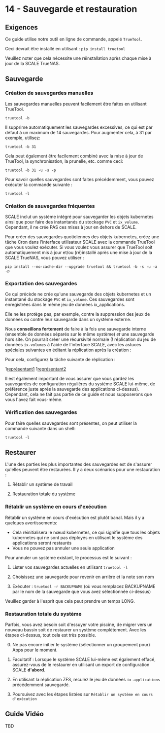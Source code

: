 # 14 - Sauvegarde et restauration

## Exigences

Ce guide utilise notre outil en ligne de commande, appelé `TrueTool`.

Ceci devrait être installé en utilisant : `pip install truetool`

Veuillez noter que cela nécessite une réinstallation après chaque mise à jour de la SCALE TrueNAS.

## Sauvegarde

### Création de sauvegardes manuelles

Les sauvegardes manuelles peuvent facilement être faites en utilisant TrueTool.

`truetool -b`

Il supprime automatiquement les sauvegardes excessives, ce qui est par défaut à un maximum de 14 sauvegardes. Pour augmenter cela, à 31 par exemple, utilisez:

`truetool -b 31`

Cela peut également être facilement combiné avec la mise à jour de TrueTool, la synchronisation, la prunelle, etc. comme ceci:

`truetool -b 31 -u -s -p`

Pour savoir quelles sauvegardes sont faites précédemment, vous pouvez exécuter la commande suivante :

`truetool -l`

### Création de sauvegardes fréquentes

SCALE inclut un système intégré pour sauvegarder les objets kubernetes ainsi que pour faire des instantanés du stockage `PVC` et `ix_volume`. Cependant, il ne crée PAS ces mises à jour en dehors de SCALE.

Pour créer des sauvegardes quotidiennes des objets kubernetes, créez une tâche Cron dans l'interface utilisateur SCALE avec la commande TrueTool que vous voulez exécuter. Si vous voulez vous assurer que TrueTool soit automatiquement mis à jour et/ou (ré)installé après une mise à jour de la SCALE TrueNAS, vous pouvez utiliser :

`pip install --no-cache-dir --upgrade truetool && truetool -b -s -u -a -p`

### Exportation des sauvegardes

Ce qui précède ne crée qu'une sauvegarde des objets kubernetes et un instantané du stockage `PVC` et `ix_volume`. Ces sauvegardes sont enregistrées dans le même jeu de données ix_applications.

Elle ne les protège pas, par exemple, contre la suppression des jeux de données ou contre leur sauvegarde dans un système externe.

Nous **conseillons fortement** de faire à la fois une sauvegarde interne (ensemble de données séparés sur le même système) *et* une sauvegarde hors site. On pourrait créer une récursivité normale (! réplication du jeu de données `ix-volumes` à l'aide de l'interface SCALE, avec les astuces spéciales suivantes en éditant la réplication après la création :

Pour cela, configurez la tâche suivante de réplication :

1[représentant1](/img/backup/rep1.png) 1[représentant2](/img/backup/rep2.png)

Il est également important de vous assurer que vous gardez les sauvegardes de configuration régulières du système SCALE lui-même, de préférence juste après la sauvegarde des applications ci-dessus). Cependant, cela ne fait pas partie de ce guide et nous supposerons que vous l'avez fait vous-même.

### Vérification des sauvegardes

Pour faire quelles sauvegardes sont présentes, on peut utiliser la commande suivante dans un shell:

`truetool -l`

## Restaurer

L'une des parties les plus importantes des sauvegardes est de s'assurer qu'elles peuvent être restaurées. Il y a deux scénarios pour une restauration :

1. Rétablir un système de travail

2. Restauration totale du système

### Rétablir un système en cours d'exécution

Rétablir un système en cours d'exécution est plutôt banal. Mais il y a quelques avertissements:

- Cela réinitialisera le nœud kubernetes, ce qui signifie que tous les objets kubernetes qui ne sont pas déployés en utilisant le système des applications seront restaurés
- Vous ne pouvez pas annuler une seule application

Pour annuler un système existant, le processus est le suivant :

1. Lister vos sauvegardes actuelles en utilisant `truetool -l`

2. Choisissez une sauvegarde pour revenir en arrière et la note son nom

3. Exécuter : `truetool -r BACKUPNAME` (où vous remplacez BACKUPNAME par le nom de la sauvegarde que vous avez sélectionnée ci-dessus)

Veuillez garder à l'esprit que cela peut prendre un temps LONG.

### Restauration totale du système

Parfois, vous avez besoin soit d'essuyer votre piscine, de migrer vers un nouveau bassin soit de restaurer un système complètement. Avec les étapes ci-dessus, tout cela est très possible.

0. Ne pas encore initier le système (sélectionner un groupement pour) Apps pour le moment.

1. Facultatif : Lorsque le système SCALE lui-même est également effacé, assurez-vous de le restaurer en utilisant un export de configuration SCALE **d'abord**.

2. En utilisant la réplication ZFS, reculez le jeu de données `ix-applications` précédemment sauvegardé.

3. Poursuivez avec les étapes listées sur `Rétablir un système en cours d'exécution`

## Guide Vidéo

TBD
